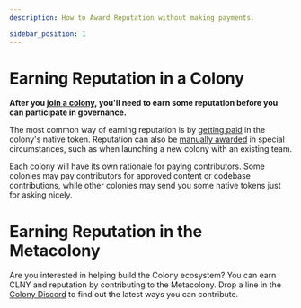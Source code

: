 ```yaml
---
description: How to Award Reputation without making payments.

sidebar_position: 1
---
```


# Earning Reputation in a Colony

**After you [join a colony](../join-a-colony.md), you'll need to earn some reputation before you can participate in governance.**

The most common way of earning reputation is by [getting paid](../managing-funds/payments.md) in the colony's native token. Reputation can also be [manually awarded](award-reputation.md) in special circumstances, such as when launching a new colony with an existing team.

Each colony will have its own rationale for paying contributors. Some colonies may pay contributors for approved content or codebase contributions, while other colonies may send you some native tokens just for asking nicely.

# Earning Reputation in the Metacolony

Are you interested in helping build the Colony ecosystem? You can earn CLNY and reputation by contributing to the Metacolony. Drop a line in the [Colony Discord](https://discord.com/invite/feVZWwysqM) to find out the latest ways you can contribute.  
